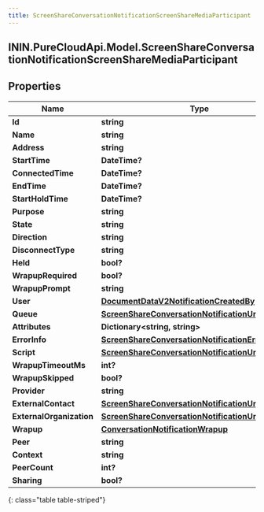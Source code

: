 ```yaml
---
title: ScreenShareConversationNotificationScreenShareMediaParticipant
---
```

## ININ.PureCloudApi.Model.ScreenShareConversationNotificationScreenShareMediaParticipant

## Properties

|Name | Type | Description | Notes|
|------------ | ------------- | ------------- | -------------|
| **Id** | **string** |  | [optional] |
| **Name** | **string** |  | [optional] |
| **Address** | **string** |  | [optional] |
| **StartTime** | **DateTime?** |  | [optional] |
| **ConnectedTime** | **DateTime?** |  | [optional] |
| **EndTime** | **DateTime?** |  | [optional] |
| **StartHoldTime** | **DateTime?** |  | [optional] |
| **Purpose** | **string** |  | [optional] |
| **State** | **string** |  | [optional] |
| **Direction** | **string** |  | [optional] |
| **DisconnectType** | **string** |  | [optional] |
| **Held** | **bool?** |  | [optional] |
| **WrapupRequired** | **bool?** |  | [optional] |
| **WrapupPrompt** | **string** |  | [optional] |
| **User** | [**DocumentDataV2NotificationCreatedBy**](DocumentDataV2NotificationCreatedBy.html) |  | [optional] |
| **Queue** | [**ScreenShareConversationNotificationUriReference**](ScreenShareConversationNotificationUriReference.html) |  | [optional] |
| **Attributes** | **Dictionary&lt;string, string&gt;** |  | [optional] |
| **ErrorInfo** | [**ScreenShareConversationNotificationErrorInfo**](ScreenShareConversationNotificationErrorInfo.html) |  | [optional] |
| **Script** | [**ScreenShareConversationNotificationUriReference**](ScreenShareConversationNotificationUriReference.html) |  | [optional] |
| **WrapupTimeoutMs** | **int?** |  | [optional] |
| **WrapupSkipped** | **bool?** |  | [optional] |
| **Provider** | **string** |  | [optional] |
| **ExternalContact** | [**ScreenShareConversationNotificationUriReference**](ScreenShareConversationNotificationUriReference.html) |  | [optional] |
| **ExternalOrganization** | [**ScreenShareConversationNotificationUriReference**](ScreenShareConversationNotificationUriReference.html) |  | [optional] |
| **Wrapup** | [**ConversationNotificationWrapup**](ConversationNotificationWrapup.html) |  | [optional] |
| **Peer** | **string** |  | [optional] |
| **Context** | **string** |  | [optional] |
| **PeerCount** | **int?** |  | [optional] |
| **Sharing** | **bool?** |  | [optional] |
{: class="table table-striped"}


